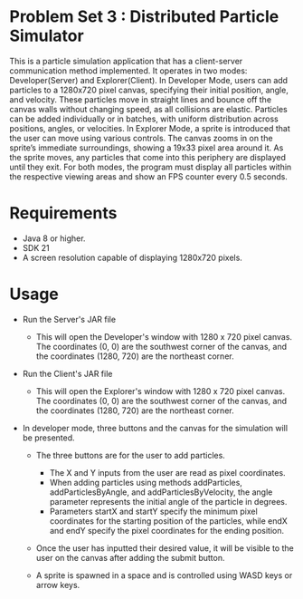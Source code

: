 # Problem Set 3 : Distributed Particle Simulator

This is a particle simulation application that has a client-server communication method implemented. It operates in two modes: Developer(Server) and Explorer(Client). In Developer Mode, users can add particles to a 1280x720 pixel canvas, specifying their initial position, angle, and velocity. These particles move in straight lines and bounce off the canvas walls without changing speed, as all collisions are elastic. Particles can be added individually or in batches, with uniform distribution across positions, angles, or velocities. In Explorer Mode, a sprite is introduced that the user can move using various controls. The canvas zooms in on the sprite’s immediate surroundings, showing a 19x33 pixel area around it. As the sprite moves, any particles that come into this periphery are displayed until they exit. For both modes, the program must display all particles within the respective viewing areas and show an FPS counter every 0.5 seconds.

# Requirements

* Java 8 or higher.
* SDK 21
* A screen resolution capable of displaying 1280x720 pixels.

# Usage

* Run the Server's JAR file
  * This will open the Developer's window with 1280 x 720 pixel canvas. The coordinates (0, 0) are the southwest corner of the canvas, and the coordinates (1280, 720) are the northeast corner.

* Run the Client's JAR file
  * This will open the Explorer's window with 1280 x 720 pixel canvas. The coordinates (0, 0) are the southwest corner of the canvas, and the coordinates (1280, 720) are the northeast corner.
    
* In developer mode, three buttons and the canvas for the simulation will be presented.
    * The three buttons are for the user to add particles.
      * The X and Y inputs from the user are read as pixel coordinates.
      * When adding particles using methods addParticles, addParticlesByAngle, and addParticlesByVelocity, the angle parameter represents the initial angle of the particle in degrees.
      * Parameters startX and startY specify the minimum pixel coordinates for the starting position of the particles, while endX and endY specify the pixel coordinates for the ending position.

    * Once the user has inputted their desired value, it will be visible to the user on the canvas after adding the submit button.
      
    * A sprite is spawned in a space and is controlled using WASD keys or arrow keys.
